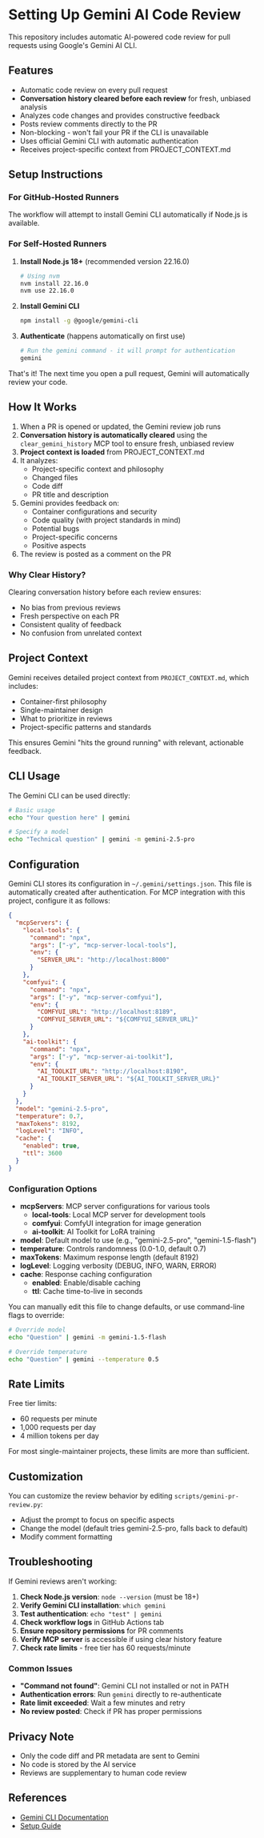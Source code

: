 # Setting Up Gemini AI Code Review

This repository includes automatic AI-powered code review for pull requests using Google's Gemini AI CLI.

## Features

- Automatic code review on every pull request
- **Conversation history cleared before each review** for fresh, unbiased analysis
- Analyzes code changes and provides constructive feedback
- Posts review comments directly to the PR
- Non-blocking - won't fail your PR if the CLI is unavailable
- Uses official Gemini CLI with automatic authentication
- Receives project-specific context from PROJECT_CONTEXT.md

## Setup Instructions

### For GitHub-Hosted Runners

The workflow will attempt to install Gemini CLI automatically if Node.js is available.

### For Self-Hosted Runners

1. **Install Node.js 18+** (recommended version 22.16.0)

   ```bash
   # Using nvm
   nvm install 22.16.0
   nvm use 22.16.0
   ```

2. **Install Gemini CLI**

   ```bash
   npm install -g @google/gemini-cli
   ```

3. **Authenticate** (happens automatically on first use)

   ```bash
   # Run the gemini command - it will prompt for authentication
   gemini
   ```

That's it! The next time you open a pull request, Gemini will automatically review your code.

## How It Works

1. When a PR is opened or updated, the Gemini review job runs
2. **Conversation history is automatically cleared** using the `clear_gemini_history` MCP tool to ensure fresh, unbiased review
3. **Project context is loaded** from PROJECT_CONTEXT.md
4. It analyzes:
   - Project-specific context and philosophy
   - Changed files
   - Code diff
   - PR title and description
5. Gemini provides feedback on:
   - Container configurations and security
   - Code quality (with project standards in mind)
   - Potential bugs
   - Project-specific concerns
   - Positive aspects
6. The review is posted as a comment on the PR

### Why Clear History?

Clearing conversation history before each review ensures:
- No bias from previous reviews
- Fresh perspective on each PR
- Consistent quality of feedback
- No confusion from unrelated context

## Project Context

Gemini receives detailed project context from `PROJECT_CONTEXT.md`, which includes:

- Container-first philosophy
- Single-maintainer design
- What to prioritize in reviews
- Project-specific patterns and standards

This ensures Gemini "hits the ground running" with relevant, actionable feedback.

## CLI Usage

The Gemini CLI can be used directly:

```bash
# Basic usage
echo "Your question here" | gemini

# Specify a model
echo "Technical question" | gemini -m gemini-2.5-pro
```

## Configuration

Gemini CLI stores its configuration in `~/.gemini/settings.json`. This file is automatically created after authentication. For MCP integration with this project, configure it as follows:

```json
{
  "mcpServers": {
    "local-tools": {
      "command": "npx",
      "args": ["-y", "mcp-server-local-tools"],
      "env": {
        "SERVER_URL": "http://localhost:8000"
      }
    },
    "comfyui": {
      "command": "npx",
      "args": ["-y", "mcp-server-comfyui"],
      "env": {
        "COMFYUI_URL": "http://localhost:8189",
        "COMFYUI_SERVER_URL": "${COMFYUI_SERVER_URL}"
      }
    },
    "ai-toolkit": {
      "command": "npx",
      "args": ["-y", "mcp-server-ai-toolkit"],
      "env": {
        "AI_TOOLKIT_URL": "http://localhost:8190",
        "AI_TOOLKIT_SERVER_URL": "${AI_TOOLKIT_SERVER_URL}"
      }
    }
  },
  "model": "gemini-2.5-pro",
  "temperature": 0.7,
  "maxTokens": 8192,
  "logLevel": "INFO",
  "cache": {
    "enabled": true,
    "ttl": 3600
  }
}
```

### Configuration Options

- **mcpServers**: MCP server configurations for various tools
  - **local-tools**: Local MCP server for development tools
  - **comfyui**: ComfyUI integration for image generation
  - **ai-toolkit**: AI Toolkit for LoRA training
- **model**: Default model to use (e.g., "gemini-2.5-pro", "gemini-1.5-flash")
- **temperature**: Controls randomness (0.0-1.0, default 0.7)
- **maxTokens**: Maximum response length (default 8192)
- **logLevel**: Logging verbosity (DEBUG, INFO, WARN, ERROR)
- **cache**: Response caching configuration
  - **enabled**: Enable/disable caching
  - **ttl**: Cache time-to-live in seconds

You can manually edit this file to change defaults, or use command-line flags to override:

```bash
# Override model
echo "Question" | gemini -m gemini-1.5-flash

# Override temperature
echo "Question" | gemini --temperature 0.5
```

## Rate Limits

Free tier limits:

- 60 requests per minute
- 1,000 requests per day
- 4 million tokens per day

For most single-maintainer projects, these limits are more than sufficient.

## Customization

You can customize the review behavior by editing `scripts/gemini-pr-review.py`:

- Adjust the prompt to focus on specific aspects
- Change the model (default tries gemini-2.5-pro, falls back to default)
- Modify comment formatting

## Troubleshooting

If Gemini reviews aren't working:

1. **Check Node.js version**: `node --version` (must be 18+)
2. **Verify Gemini CLI installation**: `which gemini`
3. **Test authentication**: `echo "test" | gemini`
4. **Check workflow logs** in GitHub Actions tab
5. **Ensure repository permissions** for PR comments
6. **Verify MCP server** is accessible if using clear history feature
7. **Check rate limits** - free tier has 60 requests/minute

### Common Issues

- **"Command not found"**: Gemini CLI not installed or not in PATH
- **Authentication errors**: Run `gemini` directly to re-authenticate
- **Rate limit exceeded**: Wait a few minutes and retry
- **No review posted**: Check if PR has proper permissions

## Privacy Note

- Only the code diff and PR metadata are sent to Gemini
- No code is stored by the AI service
- Reviews are supplementary to human code review

## References

- [Gemini CLI Documentation](https://github.com/google/gemini-cli)
- [Setup Guide](https://gist.github.com/AndrewAltimit/fc5ba068b73e7002cbe4e9721cebb0f5)
